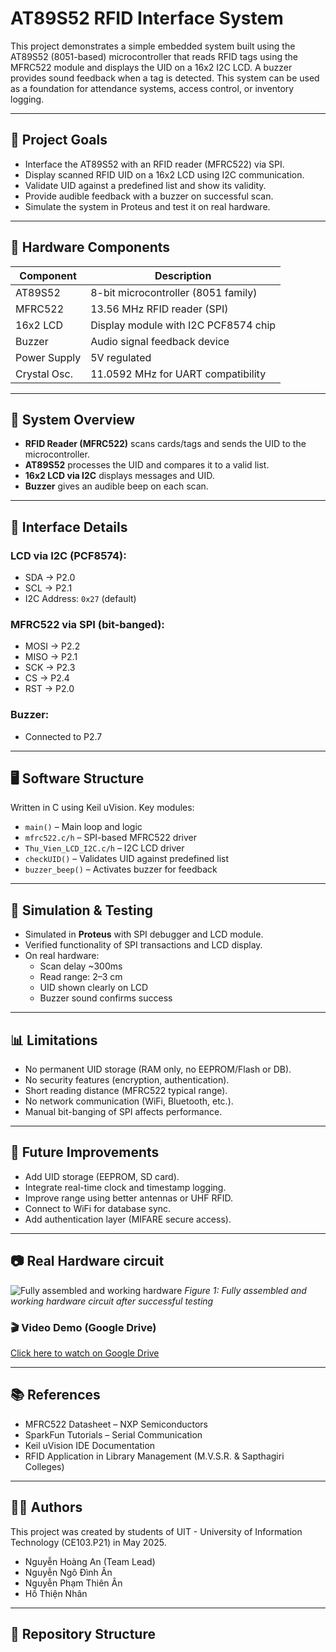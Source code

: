 # AT89S52 RFID Interface System

This project demonstrates a simple embedded system built using the AT89S52 (8051-based) microcontroller that reads RFID tags using the MFRC522 module and displays the UID on a 16x2 I2C LCD. A buzzer provides sound feedback when a tag is detected. This system can be used as a foundation for attendance systems, access control, or inventory logging.

---

## 📌 Project Goals

- Interface the AT89S52 with an RFID reader (MFRC522) via SPI.
- Display scanned RFID UID on a 16x2 LCD using I2C communication.
- Validate UID against a predefined list and show its validity.
- Provide audible feedback with a buzzer on successful scan.
- Simulate the system in Proteus and test it on real hardware.

---

## 🧩 Hardware Components

| Component      | Description                          |
|----------------|--------------------------------------|
| AT89S52        | 8-bit microcontroller (8051 family)  |
| MFRC522        | 13.56 MHz RFID reader (SPI)          |
| 16x2 LCD       | Display module with I2C PCF8574 chip |
| Buzzer         | Audio signal feedback device         |
| Power Supply   | 5V regulated                         |
| Crystal Osc.   | 11.0592 MHz for UART compatibility   |

---

## 📐 System Overview

- **RFID Reader (MFRC522)** scans cards/tags and sends the UID to the microcontroller.
- **AT89S52** processes the UID and compares it to a valid list.
- **16x2 LCD via I2C** displays messages and UID.
- **Buzzer** gives an audible beep on each scan.

---

## 🔌 Interface Details

### LCD via I2C (PCF8574):
- SDA → P2.0  
- SCL → P2.1  
- I2C Address: `0x27` (default)

### MFRC522 via SPI (bit-banged):
- MOSI → P2.2  
- MISO → P2.1  
- SCK  → P2.3  
- CS   → P2.4  
- RST  → P2.0  

### Buzzer:
- Connected to P2.7

---

## 🖥️ Software Structure

Written in C using Keil uVision. Key modules:

- `main()` – Main loop and logic
- `mfrc522.c/h` – SPI-based MFRC522 driver
- `Thu_Vien_LCD_I2C.c/h` – I2C LCD driver
- `checkUID()` – Validates UID against predefined list
- `buzzer_beep()` – Activates buzzer for feedback

---

## 🧪 Simulation & Testing

- Simulated in **Proteus** with SPI debugger and LCD module.
- Verified functionality of SPI transactions and LCD display.
- On real hardware:
  - Scan delay ~300ms
  - Read range: 2–3 cm
  - UID shown clearly on LCD
  - Buzzer sound confirms success

---

## 📊 Limitations

- No permanent UID storage (RAM only, no EEPROM/Flash or DB).
- No security features (encryption, authentication).
- Short reading distance (MFRC522 typical range).
- No network communication (WiFi, Bluetooth, etc.).
- Manual bit-banging of SPI affects performance.

---

## 🚀 Future Improvements

- Add UID storage (EEPROM, SD card).
- Integrate real-time clock and timestamp logging.
- Improve range using better antennas or UHF RFID.
- Connect to WiFi for database sync.
- Add authentication layer (MIFARE secure access).

---

## 📷 Real Hardware circuit
![Fully assembled and working hardware](assets/hardware.jpg)
*Figure 1: Fully assembled and working hardware circuit after successful testing*

### 🎬 Video Demo (Google Drive)
[Click here to watch on Google Drive](https://drive.google.com/file/d/VIDEO_ID/view)

---

## 📚 References

- MFRC522 Datasheet – NXP Semiconductors  
- SparkFun Tutorials – Serial Communication  
- Keil uVision IDE Documentation  
- RFID Application in Library Management (M.V.S.R. & Sapthagiri Colleges)

---

## 🧑‍💻 Authors

This project was created by students of UIT - University of Information Technology (CE103.P21) in May 2025.

- Nguyễn Hoàng An (Team Lead)
- Nguyễn Ngô Đình Ân
- Nguyễn Phạm Thiên Ân
- Hồ Thiện Nhân

---

## 📁 Repository Structure

